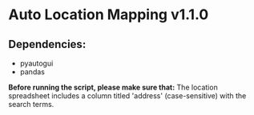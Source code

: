 # Auto Location Mapping v1.1.0

## Dependencies:

- pyautogui
- pandas

**Before running the script, please make sure that:** The location spreadsheet includes a column titled 'address' (case-sensitive) with the search terms.